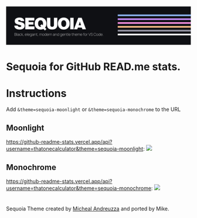 ![Sequoia Theme Header](https://raw.githubusercontent.com/Sequoia-Theme/assets/main/githubHeader.png)

# Sequoia for GitHub READ.me stats.

# Instructions

Add `&theme=sequoia-moonlight` or `&theme=sequoia-monochrome` to the URL

## Moonlight

https://github-readme-stats.vercel.app/api?username=thatonecalculator&theme=sequoia-moonlight:
![](https://github-readme-stats.vercel.app/api?username=michael-andreuzza&sequoia-moonlight)

## Monochrome
https://github-readme-stats.vercel.app/api?username=thatonecalculator&theme=sequoia-monochrome:
![](https://github-readme-stats.vercel.app/api?username=michael-andreuzza&sequoia-monochrome)


#

Sequoia Theme created by [Micheal Andreuzza](https://github.com/michael-andreuzza) and ported by Mike.

